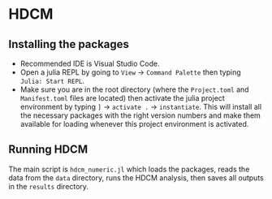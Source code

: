 # HDCM

## Installing the packages

- Recommended IDE is Visual Studio Code.
- Open a julia REPL by going to `View` -> `Command Palette` then typing `Julia: Start REPL`.
- Make sure you are in the root directory (where the `Project.toml` and `Manifest.toml` files are located) then activate the julia project environment by typing `]` -> `activate .` -> `instantiate`. This will install all the necessary packages with the right version numbers and make them available for loading whenever this project environment is activated.

## Running HDCM

The main script is `hdcm_numeric.jl` which loads the packages, reads the data from the `data` directory, runs the HDCM analysis, then saves all outputs in the `results` directory.